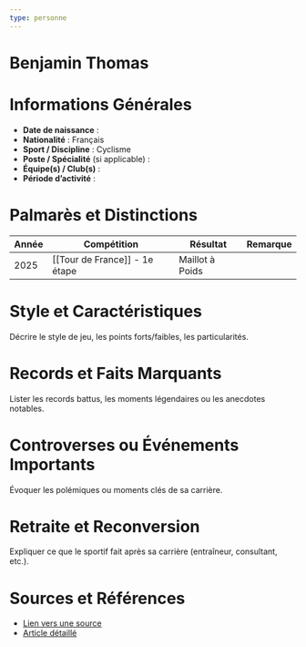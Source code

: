 ```yaml
---
type: personne
---
```


# Benjamin Thomas

# Informations Générales
- **Date de naissance** :  
- **Nationalité** :  Français
- **Sport / Discipline** :  Cyclisme
- **Poste / Spécialité** (si applicable) :  
- **Équipe(s) / Club(s)** :  
- **Période d’activité** :  

# Palmarès et Distinctions
| Année | Compétition                   | Résultat        | Remarque |
| ----- | ----------------------------- | --------------- | -------- |
| 2025  | [[Tour de France]] - 1e étape | Maillot à Poids |          |

# Style et Caractéristiques
Décrire le style de jeu, les points forts/faibles, les particularités.

# Records et Faits Marquants
Lister les records battus, les moments légendaires ou les anecdotes notables.

# Controverses ou Événements Importants
Évoquer les polémiques ou moments clés de sa carrière.

# Retraite et Reconversion
Expliquer ce que le sportif fait après sa carrière (entraîneur, consultant, etc.).

# Sources et Références
- [Lien vers une source](#)
- [Article détaillé](#)
